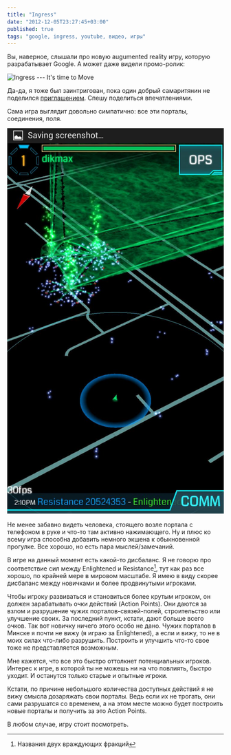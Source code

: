 ```yaml
---
title: "Ingress"
date: "2012-12-05T23:27:45+03:00"
published: true
tags: "google, ingress, youtube, видео, игры"
---
```


Вы, наверное, слышали про новую augumented reality игру, которую разрабатывает Google. А может даже видели промо-ролик:

![Ingress --- It's time to Move](http://www.youtube.com/watch?v=92rYjlxqypM)

Да-да, я тоже был заинтригован, пока один добрый самаритянин не поделился
[приглашением](https://plus.google.com/u/0/114479779604216150740/posts/AE5onKaZNKL).
Спешу поделиться впечатлениями.

Сама игра выглядит довольно симпатично: все эти порталы, соединения, поля.

![Четыре портала на улице Сурганова](/images/screenshots/ingress-surganova.jpg "Четыре портала на улице Сурганова")

Не менее забавно видеть человека, стоящего возле портала с телефоном в руке и что-то там активно нажимающего.
Ну и плюс ко всему игра способна добавить немного экшена к обыкновенной прогулке. Все хорошо, но есть пара
мыслей/замечаний.

В игре на данный момент есть какой-то дисбаланс. Я не говорю про соответствие сил между Enlightened и Resistance[^1],
тут как раз все хорошо, по крайней мере в мировом масштабе. Я имею в виду скорее дисбаланс между новичками и более
продвинутыми игроками.

Чтобы игроку развиваться и становиться более крутым игроком, он должен зарабатывать очки действий (Action Points).
Они даются за взлом и разрушение чужих порталов-связей-полей, строительство или улучшение своих. За последний пункт,
кстати, дают больше всего очков. Так вот новичку ничего этого особо не дано. Чужих порталов в Минске я почти не вижу
(я играю за Enlightened), а если и вижу, то не в моих силах что-либо разрушить. Построить и улучшить что-то свое
тоже не представляется возможным.

Мне кажется, что все это быстро оттолкнет потенциальных игроков. Интерес к игре, в которой ты не можешь ни на что
повлиять, быстро уходит. И останутся только старые и опытные игроки.

Кстати, по причине небольшого количества доступных действий я не вижу смысла дозаряжать свои порталы. Ведь если их
не трогать, они сами разрушатся со временем, а на этом месте можно будет построить новые порталы и получить за это
Action Points.

В любом случае, игру стоит посмотреть.

[^1]: Названия двух враждующих фракций
